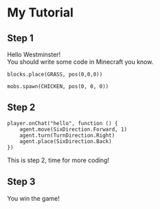 # My Tutorial

## Step 1

Hello Westminster!    
You should write some code in Minecraft you know.
```blocks
blocks.place(GRASS, pos(0,0,0))
```

```blocks
mobs.spawn(CHICKEN, pos(0, 0, 0))
```

## Step 2

```template
player.onChat("hello", function () {
    agent.move(SixDirection.Forward, 1)
    agent.turn(TurnDirection.Right)
    agent.place(SixDirection.Back)
})
```

This is step 2, time for more coding!

## Step 3

You win the game!
